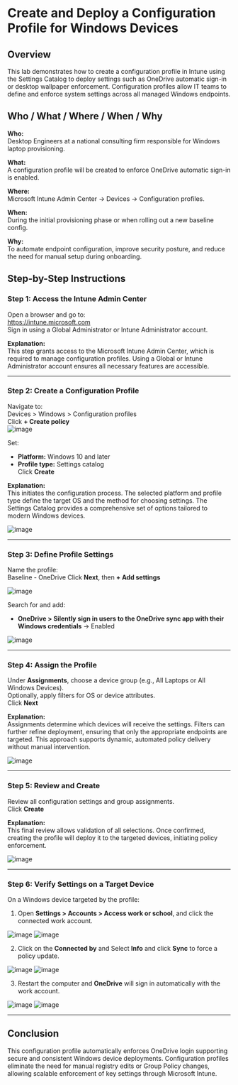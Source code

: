 
# Create and Deploy a Configuration Profile for Windows Devices

## Overview
This lab demonstrates how to create a configuration profile in Intune using the Settings Catalog to deploy settings such as OneDrive automatic sign-in or desktop wallpaper enforcement. Configuration profiles allow IT teams to define and enforce system settings across all managed Windows endpoints.

## Who / What / Where / When / Why

**Who:**  
Desktop Engineers at a national consulting firm responsible for Windows laptop provisioning.

**What:**  
A configuration profile will be created to enforce OneDrive automatic sign-in is enabled.

**Where:**  
Microsoft Intune Admin Center → Devices → Configuration profiles.

**When:**  
During the initial provisioning phase or when rolling out a new baseline config.

**Why:**  
To automate endpoint configuration, improve security posture, and reduce the need for manual setup during onboarding.

## Step-by-Step Instructions

### Step 1: Access the Intune Admin Center
Open a browser and go to:  
https://intune.microsoft.com  
Sign in using a Global Administrator or Intune Administrator account.

**Explanation:**  
This step grants access to the Microsoft Intune Admin Center, which is required to manage configuration profiles. Using a Global or Intune Administrator account ensures all necessary features are accessible.

---

### Step 2: Create a Configuration Profile
Navigate to:  
Devices > Windows > Configuration profiles  
Click **+ Create policy**  
![image](https://github.com/user-attachments/assets/117e2359-68e9-4c7e-995f-584b1aba00c1)

Set:  
- **Platform:** Windows 10 and later  
- **Profile type:** Settings catalog  
Click **Create**

**Explanation:**  
This initiates the configuration process. The selected platform and profile type define the target OS and the method for choosing settings. The Settings Catalog provides a comprehensive set of options tailored to modern Windows devices.

![image](https://github.com/user-attachments/assets/cf4ab85e-a3ae-4433-b79a-bffb0239f8c6)

---

### Step 3: Define Profile Settings
Name the profile:  
Baseline - OneDrive
Click **Next**, then **+ Add settings**  

![image](https://github.com/user-attachments/assets/ef15e00b-9aa7-4dec-b338-6f257cd1872b)

Search for and add:
- **OneDrive > Silently sign in users to the OneDrive sync app with their Windows credentials** → Enabled  

![image](https://github.com/user-attachments/assets/d1875b88-0004-46ca-a84e-04083d01e697)

---

### Step 4: Assign the Profile
Under **Assignments**, choose a device group (e.g., All Laptops or All Windows Devices).  
Optionally, apply filters for OS or device attributes.  
Click **Next**

**Explanation:**  
Assignments determine which devices will receive the settings. Filters can further refine deployment, ensuring that only the appropriate endpoints are targeted. This approach supports dynamic, automated policy delivery without manual intervention.

![image](https://github.com/user-attachments/assets/92a5b86a-ad79-4c5d-94dc-9798759304c8)

---

### Step 5: Review and Create
Review all configuration settings and group assignments.  
Click **Create**

**Explanation:**  
This final review allows validation of all selections. Once confirmed, creating the profile will deploy it to the targeted devices, initiating policy enforcement.

![image](https://github.com/user-attachments/assets/8425822b-b435-4717-8711-0eebfecb97ec)

---

### Step 6: Verify Settings on a Target Device
On a Windows device targeted by the profile:
1. Open **Settings > Accounts > Access work or school**, and click the connected work account.

![image](https://github.com/user-attachments/assets/accb352b-ac7c-4fa3-bbc3-18353a0e168c)
![image](https://github.com/user-attachments/assets/970389e0-6a0c-4200-9a5d-a781a27fcd0d)

2. Click on the **Connected by** and Select **Info** and click **Sync** to force a policy update.

![image](https://github.com/user-attachments/assets/8b6b461f-3bd0-49f0-9a19-7dc116abb5f1)
![image](https://github.com/user-attachments/assets/59feff6b-4bf7-497f-90cb-d55c8084c14a)

3. Restart the computer and **OneDrive** will sign in automatically with the work account.

![image](https://github.com/user-attachments/assets/971c1d89-3d4a-4a4d-b008-a101155b05b9)
![image](https://github.com/user-attachments/assets/b6c8d231-3baa-4609-b387-93e946ba85b7)


---

## Conclusion
This configuration profile automatically enforces OneDrive login supporting secure and consistent Windows device deployments. Configuration profiles eliminate the need for manual registry edits or Group Policy changes, allowing scalable enforcement of key settings through Microsoft Intune.
